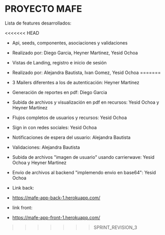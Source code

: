 # PROYECTO MAFE

Lista de features desarrollados:

<<<<<<< HEAD
* Api, seeds, componentes, asociaciones y validaciones
* Realizado por: Diego Garcia, Heyner Martinez, Yesid Ochoa


* Vistas de Landing, registro e inicio de sesión
* Realizado por: Alejandra Bautista, Ivan Gomez, Yesid Ochoa
=======
* 3 Mailers diferentes a los de autenticación: Heyner Martinez
* Generación de reportes en pdf: Diego Garcia
* Subida de archivos y visualización en pdf en recursos: Yesid Ochoa y Heyner Martinez
* Flujos completos de usuarios y recursos: Yesid Ochoa
* Sign in con redes sociales: Yesid Ochoa
* Notificaciones de espera del usuario: Alejandra Bautista
* Validaciones: Alejandra Bautista
* Subida de archivos "imagen de usuario" usando carrierwave: Yesid Ochoa y Heyner Martinez
* Envio de archivos al backend "implemendo envio en base64": Yesid Ochoa

* Link back:
* https://mafe-app-back-1.herokuapp.com/
* link front: 
* https://mafe-app-front-1.herokuapp.com/

>>>>>>> SPRINT_REVISION_3
